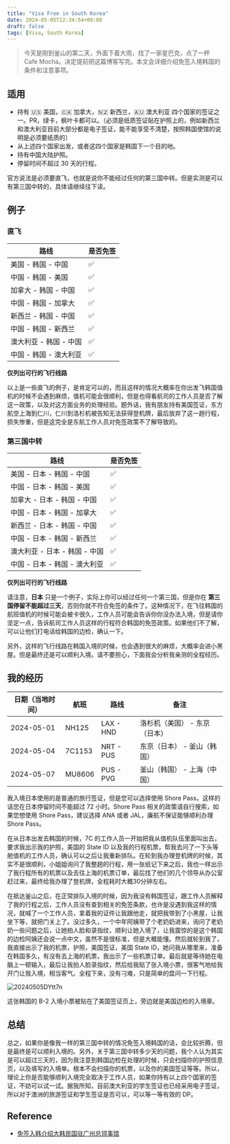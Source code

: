 ```yaml
---
title: "Visa Free in South Korea"
date: 2024-05-05T12:34:54+09:00
draft: false
tags: [Visa, South Korea]
---
```


> 今天是刚到釜山的第二天，外面下着大雨，找了一家星巴克，点了一杯 Cafe Mocha。决定提前把这篇博客写完。本文会详细介绍免签入境韩国的条件和注意事项。

## 适用
- 持有 🇺🇸 美国，🇨🇦 加拿大，🇳🇿 新西兰，🇦🇺 澳大利亚 四个国家的签证之一。PR，绿卡，枫叶卡都可以。（必须是纸质签证贴在护照上的，例如新西兰和澳大利亚目前大部分都是电子签证，能不能享受不清楚，按照韩国使馆的说明是必须要纸质的）
- 从上述四个国家出发，或者这四个国家是韩国下一个目的地。
- 持有中国大陆护照。
- 停留时间不超过 30 天的行程。

官方说法是必须要直飞，也就是说你不能经过任何的第三国中转。但是实测是可以有第三国中转的，具体请继续往下读。

## 例子

### 直飞

| 路线 | 是否免签 |
| --- | --- |
| 美国 - 韩国 - 中国 | ✅ |
| 中国 - 韩国 - 美国 | ✅ |
| 加拿大 - 韩国 - 中国 | ✅ |
| 中国 - 韩国 - 加拿大 | ✅ |
| 新西兰 - 韩国 - 中国 | ✅ |
| 中国 - 韩国 - 新西兰 | ✅ |
| 澳大利亚 - 韩国 - 中国 | ✅ |
| 中国 - 韩国 - 澳大利亚 | ✅ |

**仅列出可行的飞行线路**

以上是一些直飞的例子，是肯定可以的，而且这样的情况大概率在你出发飞韩国值机的时候不会遇到麻烦，值机可能会很顺利，但是也得看航司的工作人员是否了解这一政策，以及对这方面业务的处理经验。题外话，我有朋友持有美国签证，东方航空上海到仁川，仁川到洛杉机被告知无法获得登机牌，最后放弃了这一趟行程，损失惨重，但是这完全是东航工作人员对免签政策不了解导致的。

### 第三国中转

| 路线 | 是否免签 |
| --- | --- |
| 美国 - 日本 - 韩国 - 中国 | ✅ |
| 中国 - 日本 - 韩国 - 美国 | ✅ |
| 加拿大 - 日本 - 韩国 - 中国 | ✅ |
| 中国 - 日本 - 韩国 - 加拿大 | ✅ |
| 新西兰 - 日本 - 韩国 - 中国 | ✅ |
| 中国 - 日本 - 韩国 - 新西兰 | ✅ |
| 澳大利亚 - 日本 - 韩国 - 中国 | ✅ |
| 中国 - 日本 - 韩国 - 澳大利亚 | ✅ |

**仅列出可行的飞行线路**

请注意，**日本** 只是一个例子，实际上你可以经过任何一个第三国，但是你在 **第三国停留不能超过三天**，否则你就不符合免签的条件了。这种情况下，在飞往韩国的航班值机的时候可能会被卡很久，工作人员可能会告诉你你没办法入境，但是请你坚定一点，告诉航司工作人员这样的行程符合韩国的免签政策。如果他们不了解，可以让他们打电话给韩国的边检，确认一下。

另外，这样的飞行线路在韩国入境的时候，也会遇到很大的麻烦，大概率会进小黑屋。但是最终还是可以顺利入境。请不要担心，下面我会分析我亲测的全程经历。

## 我的经历

| 日期（当地时间） | 航班 | 路线 | 备注 |
| --- | --- | --- | --- |
| 2024-05-01 | NH125 | LAX - HND | 洛杉机（美国） - 东京（日本） |
| 2024-05-04 | 7C1153 | NRT - PUS | 东京（日本） - 釜山（韩国） |
| 2024-05-07 | MU8606 | PUS - PVG | 釜山（韩国） - 上海（中国） |

我入境日本使用的是普通的旅行签证，但是您可以选择使用 Shore Pass，这样的话您在日本停留时间不能超过 72 小时。Shore Pass 相关的政策请自行搜索，如果您想使用 Shore Pass，建议选择 ANA 或者 JAL，廉航不保证能够顺利办理 Shore Pass。

在从日本出发去韩国的时候，7C 的工作人员一开始把我从值机队伍里面叫出去，要求我出示我的护照，美国的 State ID 以及我的行程机票，帮我去问了一下头等舱值机的工作人员，确认可以之后让我重新排队。在轮到我办理登机牌的时候，其实不是很顺利，小姐姐询问了我整趟的行程，用一张纸记下来之后，我也一样出示了我行程所有的机票以及去往上海的机票订单，最后找了他们的几个领导从办公室赶过来，最终给我办理了登机牌，全程耗时大概30分钟左右。

在抵达釜山之后，在正常排队入境的时候，因为我没有韩国签证，跟工作人员解释了我的行程之后，工作人员没有查到相关的免签条款，也许是没遇到我这样的情况，就喊了一个工作人员，拿着我的证件让我跟他走，就把我带到了小黑屋，让我坐下等，就把门关上了。没过多久，一个中年阿姨带了个老奶奶进来，询问了老奶奶一些问题之后，让她拍人脸和录指纹，顺利让她入境了，让我震惊的是这个韩国的边检阿姨还会说一点中文，虽然不是很标准，但是大概能懂。然后就轮到我了，我直接出示了我的机票，护照，美国签证，美国 State ID，她问我从哪里来，准备在韩国多久，有没有去上海的机票，我出示了一些机票订单。最后就是等待她在电脑上一顿输入，最后让我拍人脸录指纹，然后给我贴了张入境小票，很客气地给我开门让我入境，相当客气。全程下来，没有刁难，只是简单的盘问一下行程。

![20240505DYtt7n](https://r2.qwq.mx/blog/20240505DYtt7n.JPG)

这张韩国的 B-2 入境小票被贴在了美国签证页上，旁边就是美国边检的入境章。

## 总结

总之，如果你是像我一样的第三国中转的情况免签入境韩国的话，会比较折腾，但是最终是可以顺利入境的。另外，关于第三国中转多少天的问题，我个人认为其实是可以超过三天的，因为我注意到韩国边检在处理的时候，只会扫描你的护照信息页，以及填写的入境单。根本不会扫描你的机票，以及你的美国签证等等。所以，理论上你是否能够顺利入境完全取决于工作人员，如果你持有以上四个国家的签证，不妨可以试一试。据我所知，目前澳大利亚的学生签证也已经采用电子签证，所以对于澳洲的旅游签证和学生签证是否可以，可以等一等有效的 DP。

## Reference

- [免签入韩介绍大韩民国驻广州总领事馆](https://overseas.mofa.go.kr/cn-guangzhou-zh/wpge/m_96/contents.do)